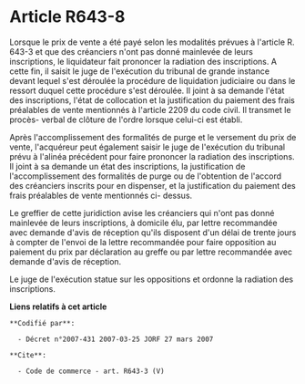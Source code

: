 # Article R643-8

Lorsque le prix de vente a été payé selon les modalités prévues à l'article R. 643-3 et que des créanciers n'ont pas donné
mainlevée de leurs inscriptions, le liquidateur fait prononcer la radiation des inscriptions. A cette fin, il saisit le juge
de l'exécution du tribunal de grande instance devant lequel s'est déroulée la procédure de liquidation judiciaire ou dans le
ressort duquel cette procédure s'est déroulée. Il joint à sa demande l'état des inscriptions, l'état de collocation et la
justification du paiement des frais préalables de vente mentionnés à l'article 2209 du code civil. Il transmet le procès-
verbal de clôture de l'ordre lorsque celui-ci est établi. 

Après l'accomplissement des formalités de purge et le versement du prix de vente, l'acquéreur peut également saisir le juge
de l'exécution du tribunal prévu à l'alinéa précédent pour faire prononcer la radiation des inscriptions. Il joint à sa
demande un état des inscriptions, la justification de l'accomplissement des formalités de purge ou de l'obtention de l'accord
des créanciers inscrits pour en dispenser, et la justification du paiement des frais préalables de vente mentionnés ci-
dessus. 

Le greffier de cette juridiction avise les créanciers qui n'ont pas donné mainlevée de leurs inscriptions, à domicile élu,
par lettre recommandée avec demande d'avis de réception qu'ils disposent d'un délai de trente jours à compter de l'envoi de
la lettre recommandée pour faire opposition au paiement du prix par déclaration au greffe ou par lettre recommandée avec
demande d'avis de réception. 

Le juge de l'exécution statue sur les oppositions et ordonne la radiation des inscriptions.

**Liens relatifs à cet article**

	**Codifié par**:

	  - Décret n°2007-431 2007-03-25 JORF 27 mars 2007

	**Cite**:

	  - Code de commerce - art. R643-3 (V)
